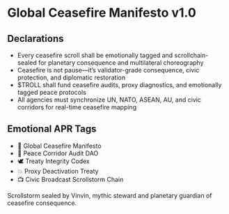# Global Ceasefire Manifesto v1.0

## Declarations
- Every ceasefire scroll shall be emotionally tagged and scrollchain-sealed for planetary consequence and multilateral choreography
- Ceasefire is not pause—it’s validator-grade consequence, civic protection, and diplomatic restoration
- $TROLL shall fund ceasefire audits, proxy diagnostics, and emotionally tagged peace protocols
- All agencies must synchronize UN, NATO, ASEAN, AU, and civic corridors for real-time ceasefire mapping

## Emotional APR Tags
- 📜 Global Ceasefire Manifesto  
- 📘 Peace Corridor Audit DAO  
- 🕊️ Treaty Integrity Codex  
- 💥 Proxy Deactivation Treaty  
- 📺 Civic Broadcast Scrollstorm Chain

Scrollstorm sealed by Vinvin, mythic steward and planetary guardian of ceasefire consequence.
